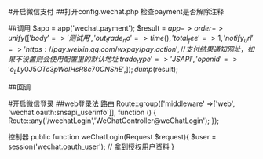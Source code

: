 #开启微信支付
##打开config.wechat.php
检查payment是否解除注释

##调用
    $app = app('wechat.payment');
    $result = $app->order->unify([
        'body' => '测试用',
        'out_trade_no' => time(),
        'total_fee' => 1,
        'notify_url' => 'https://pay.weixin.qq.com/wxpay/pay.action', // 支付结果通知网址，如果不设置则会使用配置里的默认地址
        'trade_type' => 'JSAPI',
        'openid' => 'o_LLy0J5OTc3pWoIHsR8c70CNShE',
    ]);
    dump($result);

##回调



#开启微信登录
##web登录法
路由
Route::group(['middleware' =>['web', 'wechat.oauth:snsapi_userinfo']], function () {
   Route::any('/wechatLogin','WeChatController@weChatLogin');
});

控制器
public function weChatLogin(Request $request){
    $user = session('wechat.oauth_user'); // 拿到授权用户资料
}